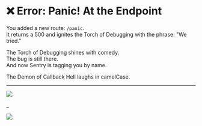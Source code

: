 # ❌ Error: Panic! At the Endpoint

You added a new route: `/panic`.  
It returns a 500 and ignites the Torch of Debugging with the phrase: "We tried."

The Torch of Debugging shines with comedy.  
The bug is still there.  
And now Sentry is tagging you by name.

The Demon of Callback Hell laughs in camelCase.

---

<a href="../../glossary.md">
  <img src="https://img.shields.io/badge/Open%20DevLore%20Glossary-5dade2?style=for-the-badge"/>
</a>

_

<a href="../../start-game.md">
  <img src="https://img.shields.io/badge/Consult%20your%20Code%20Oracle%20and%20begin%20again-slategray?style=for-the-badge"/>
</a>
